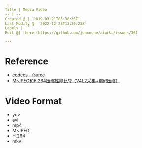 ```yaml
---
Title | Media Video
-- | --
Created @ | `2019-03-21T05:38:36Z`
Last Modify @| `2022-12-23T13:30:23Z`
Labels | ``
Edit @| [here](https://github.com/junxnone/aiwiki/issues/36)

---
```

# Reference
- [codecs - fourcc](http://www.fourcc.org/codecs.php)
- [M-JPEG和H.264压缩性能比较（V4L2采集+编码压缩）](https://blog.csdn.net/qq_41248872/article/details/83590337)


# Video Format

- yuv
- avi
- mp4
- M-JPEG
- H.264
- mkv

